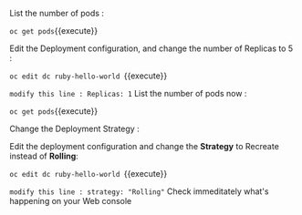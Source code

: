 
List the number of pods :

`oc get pods`{{execute}}


Edit the Deployment configuration, and change the number of Replicas  to 5 :


`oc edit dc ruby-hello-world `{{execute}}

` modify this line :
    Replicas: 1
    `
List the number of pods now :


`oc get pods`{{execute}}



Change the Deployment Strategy :

Edit the deployment configuration and change the **Strategy** to Recreate instead of **Rolling**:

`oc edit dc ruby-hello-world `{{execute}}

` modify this line :
    strategy: "Rolling"
    `
Check immeditately what's happening on your Web console